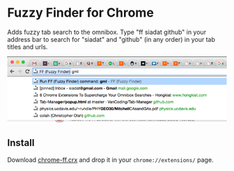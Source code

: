 # Fuzzy Finder for Chrome

Adds fuzzy tab search to the omnibox.  Type "ff siadat github" in your address bar to search for "siadat" and "github" (in any order) in your tab titles and urls.

<p align="center"> <a href="#"><img src="ff-screenshot.png"/></a> </p>

## Install

Download [chrome-ff.crx](https://github.com/siadat/chrome-ff/releases/download/1.1/chrome-ff-1.1.crx)
and drop it in your `chrome://extensions/` page.
